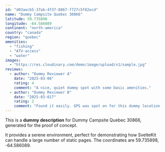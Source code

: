 ```yaml
---
id: "d03aecb5-37ab-4f37-8867-f727c5f82ecd"
name: "Dummy Campsite Quebec 30866"
latitude: 59.735898
longitude: -64.586089
continent: "north-america"
country: "canada"
region: "quebec"
amenities:
  - "fishing"
  - "ATV-access"
  - "water"
images:
  - "https://res.cloudinary.com/demo/image/upload/v1/sample.jpg"
reviews:
  - author: "Dummy Reviewer A"
    date: "2025-03-06"
    rating: 4
    comment: "A nice, quiet dummy spot with some basic amenities."
  - author: "Dummy Reviewer B"
    date: "2025-03-017"
    rating: 2
    comment: "Found it easily. GPS was spot on for this dummy location."
---
```


This is a **dummy description** for Dummy Campsite Quebec 30866, generated for the proof of concept.

It provides a serene environment, perfect for demonstrating how SvelteKit can handle a large number of static pages. The coordinates are 59.735898, -64.586089.
